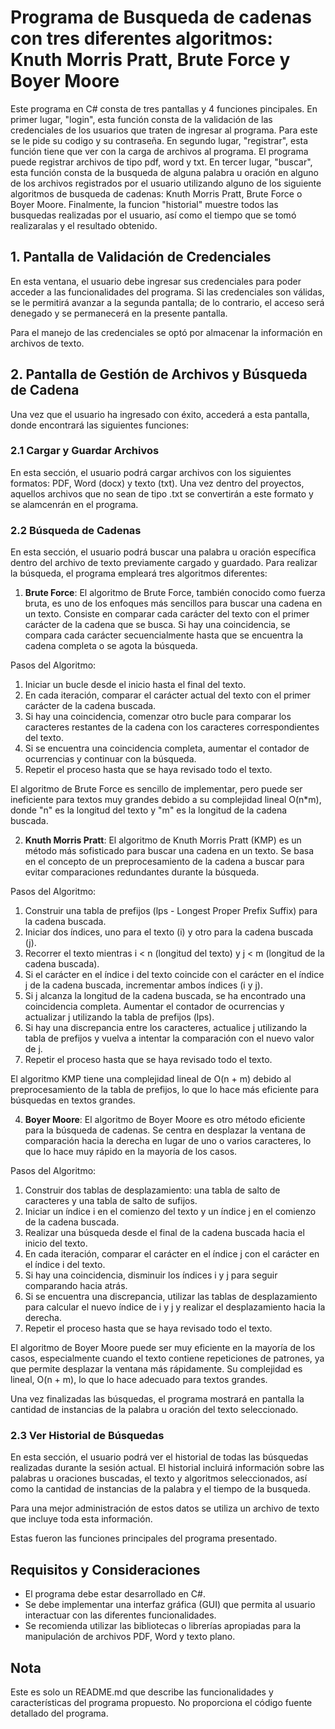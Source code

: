 # Programa de Busqueda de cadenas con tres diferentes algoritmos: Knuth Morris Pratt, Brute Force y Boyer Moore

Este programa en C# consta de tres pantallas y 4 funciones pincipales. En primer lugar, "login", esta función consta de la validación de las credenciales de los usuarios que traten de ingresar al programa. Para este se le pide su codigo y su contraseña. En segundo lugar, "registrar", esta función tiene que ver con la carga de archivos al programa. El programa puede registrar archivos de tipo pdf, word y txt. En tercer lugar, "buscar", esta función consta de la busqueda de alguna palabra u oración en alguno de los archivos registrados por el usuario utilizando alguno de los siguiente algoritmos de busqueda de cadenas: Knuth Morris Pratt, Brute Force o Boyer Moore. Finalmente, la funcion "historial" muestre todos las busquedas realizadas por el usuario, así como el tiempo que se tomó realizaralas y el resultado obtenido.

## 1. Pantalla de Validación de Credenciales

En esta ventana, el usuario debe ingresar sus credenciales para poder acceder a las funcionalidades del programa. Si las credenciales son válidas, se le permitirá avanzar a la segunda pantalla; de lo contrario, el acceso será denegado y se permanecerá en la presente pantalla.

Para el manejo de las credenciales se optó por almacenar la información en archivos de texto. 

## 2. Pantalla de Gestión de Archivos y Búsqueda de Cadena

Una vez que el usuario ha ingresado con éxito, accederá a esta pantalla, donde encontrará las siguientes funciones:

### 2.1 Cargar y Guardar Archivos

En esta sección, el usuario podrá cargar archivos con los siguientes formatos: PDF, Word (docx) y texto  (txt). Una vez dentro del proyectos, aquellos archivos que no sean de tipo .txt se convertirán a este formato y se alamcenrán en el programa.

### 2.2 Búsqueda de Cadenas

En esta sección, el usuario podrá buscar una palabra u oración específica dentro del archivo de texto previamente cargado y guardado. Para realizar la búsqueda, el programa empleará tres algoritmos diferentes:

1. **Brute Force**:
  El algoritmo de Brute Force, también conocido como fuerza bruta, es uno de los enfoques más sencillos para buscar una cadena en un texto. Consiste en comparar       cada carácter del texto con el primer carácter de la cadena que se busca. Si hay una coincidencia, se compara cada carácter secuencialmente hasta que se encuentra   la cadena completa o se agota la búsqueda.
  
  Pasos del Algoritmo:
  1. Iniciar un bucle desde el inicio hasta el final del texto.
  2. En cada iteración, comparar el carácter actual del texto con el primer carácter de la cadena buscada.
  3. Si hay una coincidencia, comenzar otro bucle para comparar los caracteres restantes de la cadena con los caracteres correspondientes del texto.
  4. Si se encuentra una coincidencia completa, aumentar el contador de ocurrencias y continuar con la búsqueda.
  5. Repetir el proceso hasta que se haya revisado todo el texto.
     
  El algoritmo de Brute Force es sencillo de implementar, pero puede ser ineficiente para textos muy grandes debido a su complejidad lineal O(n*m), donde "n" es       la longitud del texto y "m" es la longitud de la cadena buscada.

2. **Knuth Morris Pratt**:
  El algoritmo de Knuth Morris Pratt (KMP) es un método más sofisticado para buscar una cadena en un texto. Se basa en el concepto de un preprocesamiento de la        cadena a buscar para evitar comparaciones redundantes durante la búsqueda.

  Pasos del Algoritmo:
  1. Construir una tabla de prefijos (lps - Longest Proper Prefix Suffix) para la cadena buscada.
  2. Iniciar dos índices, uno para el texto (i) y otro para la cadena buscada (j).
  3. Recorrer el texto mientras i < n (longitud del texto) y j < m (longitud de la cadena buscada).
  4. Si el carácter en el índice i del texto coincide con el carácter en el índice j de la cadena buscada, incrementar ambos índices (i y j).
  5. Si j alcanza la longitud de la cadena buscada, se ha encontrado una coincidencia completa. Aumentar el contador de ocurrencias y actualizar j utilizando la          tabla    de prefijos (lps).
  6. Si hay una discrepancia entre los caracteres, actualice j utilizando la tabla de prefijos y vuelva a intentar la comparación con el nuevo valor de j.
  7. Repetir el proceso hasta que se haya revisado todo el texto.
  
  El algoritmo KMP tiene una complejidad lineal de O(n + m) debido al preprocesamiento de la tabla de prefijos, lo que lo hace más eficiente para búsquedas en         textos grandes.

4. **Boyer Moore**:
  El algoritmo de Boyer Moore es otro método eficiente para la búsqueda de cadenas. Se centra en desplazar la ventana de comparación hacia la derecha en lugar de      uno o varios caracteres, lo que lo hace muy rápido en la mayoría de los casos.

  Pasos del Algoritmo:
  1. Construir dos tablas de desplazamiento: una tabla de salto de caracteres y una tabla de salto de sufijos.
  2. Iniciar un índice i en el comienzo del texto y un índice j en el comienzo de la cadena buscada.
  3. Realizar una búsqueda desde el final de la cadena buscada hacia el inicio del texto.
  4. En cada iteración, comparar el carácter en el índice j con el carácter en el índice i del texto.
  5. Si hay una coincidencia, disminuir los índices i y j para seguir comparando hacia atrás.
  6. Si se encuentra una discrepancia, utilizar las tablas de desplazamiento para calcular el nuevo índice de i y j y realizar el desplazamiento hacia la derecha.
  7. Repetir el proceso hasta que se haya revisado todo el texto.
     
  El algoritmo de Boyer Moore puede ser muy eficiente en la mayoría de los casos, especialmente cuando el texto contiene repeticiones de patrones, ya que permite      desplazar la ventana más rápidamente. Su complejidad es lineal, O(n + m), lo que lo hace adecuado para textos grandes.

Una vez finalizadas las búsquedas, el programa mostrará en pantalla la cantidad de instancias de la palabra u oración del texto seleccionado.

### 2.3 Ver Historial de Búsquedas

En esta sección, el usuario podrá ver el historial de todas las búsquedas realizadas durante la sesión actual. El historial incluirá información sobre las palabras u oraciones buscadas, el texto y algoritmos seleccionados, así como la cantidad de instancias de la palabra y el tiempo de la busqueda.

Para una mejor administración de estos datos se utiliza un archivo de texto que incluye toda esta información.

Estas fueron las funciones principales del programa presentado.

## Requisitos y Consideraciones

- El programa debe estar desarrollado en C#.
- Se debe implementar una interfaz gráfica (GUI) que permita al usuario interactuar con las diferentes funcionalidades.
- Se recomienda utilizar las bibliotecas o librerías apropiadas para la manipulación de archivos PDF, Word y texto plano.

## Nota

Este es solo un README.md que describe las funcionalidades y características del programa propuesto. No proporciona el código fuente detallado del programa.
